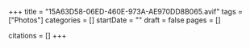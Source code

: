 +++
title = "15A63D58-06ED-460E-973A-AE970DD8B065.avif"
tags = ["Photos"]
categories = []
startDate = ""
draft = false
pages = []

citations = []
+++
